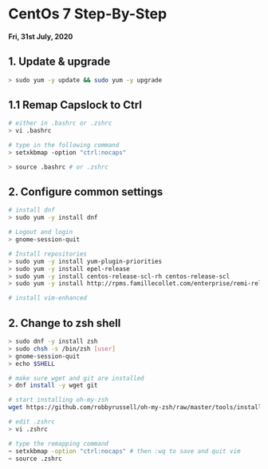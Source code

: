 # CentOs 7 Step-By-Step

#### Fri, 31st July, 2020

## 1. Update & upgrade
```bash
> sudo yum -y update && sudo yum -y upgrade
```

## 1.1 Remap Capslock to Ctrl
```bash
# either in .bashrc or .zshrc
> vi .bashrc

# type in the following command
> setxkbmap -option "ctrl:nocaps"

> source .bashrc # or .zshrc
```

## 2. Configure common settings
```bash
# install dnf
> sudo yum -y install dnf

# Logout and login 
> gnome-session-quit

# Install repositories
> sudo yum -y install yum-plugin-priorities 
> sudo yum -y install epel-release 
> sudo yum -y install centos-release-scl-rh centos-release-scl 
> sudo yum -y install http://rpms.famillecollet.com/enterprise/remi-release-7.rpm 

# install vim-enhanced
```

## 2. Change to zsh shell
```bash
> sudo dnf -y install zsh
> sudo chsh -s /bin/zsh [user]
> gnome-session-quit
> echo $SHELL

# make sure wget and git are installed
> dnf install -y wget git

# start installing oh-my-zsh
wget https://github.com/robbyrussell/oh-my-zsh/raw/master/tools/install.sh -O - | zsh

# edit .zshrc
> vi .zshrc 

# type the remapping command
~ setxkbmap -option "ctrl:nocaps" # then :wq to save and quit vim
~ source .zshrc
```


